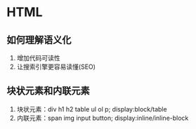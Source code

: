 # HTML

## 如何理解语义化

1. 增加代码可读性
2. 让搜索引擎更容易读懂(SEO)

## 块状元素和内联元素

1. 块状元素：div h1 h2 table ul ol p; display:block/table
2. 内联元素：span img input button; display:inline/inline-block
